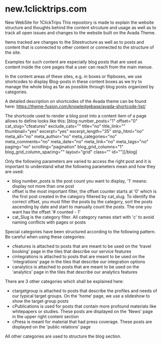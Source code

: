 # new.1clicktrips.com
New WebSite for 1ClickTrips
This repository is made to explain the website structure and thoughts behind the content strcuture and usage as well as to track all open issues and changes to the website built on the Avada Theme.

Items tracked are changes to the Sitestructure as well as to posts and content that is connected to other content or connected to the structure of the site. 

Examples for such content are especially blog posts that are used as content inside the core pages that a user can reach from 
the main menue. 

In the content areas of these sites, e.g. in boxes or flipboxes, we use shortcodes to display Blog-posts in these content boxes as we try to manage the whole blog as far as possible through blog posts organized by categories.

A detailed description on shortcodes of the Avada theme can be found here: 
https://theme-fusion.com/knowledgebase/avada-shortcode-list/

The shortcode used to render a blog post into a content item of a page allows to define looks like this: 
[blog number_posts="1" offset="0" cat_slug="cfeatures" exclude_cats="" title="no" title_link="" thumbnail="yes" excerpt="yes" excerpt_length="35" strip_html="no" meta_all="no" meta_author="no" meta_categories="no" meta_comments="no" meta_date="no" meta_link="no" meta_tags="no" paging="no" scrolling="pagination"  blog_grid_columns="1" blog_grid_column_spacing="" layout="grid" class="" id=""][/blog]

Only the following parameters are varied to access the right post and it is important to understand what the following parameters mean and how they are used:

- blog number_posts is the post count you want to display, '1' means: display not more than one post
- offset is the most important filter, the offset counter starts at '0' which is the first post created in the category filtered by cat_slug. To identify the correct offset, you must filter the posts by the category, sort the posts ascending by date and start to manually count the posts. The one you want has the offset '# counted - 1'
- cat_Slug is the category filter. All category names start with 'c' to avoid naming conflicts with pages or posts

Special categories have been structured according to the following pattern. Be careful when using these categories:
- cfeatures is attached to posts that are meant to be used on the 'travel booking' page in the tiles that describe our service features
- cintegrations is attached to posts that are meant to be used on the 'integrations' page in the tiles that describe our integration options
- canalytics is attached to posts that are meant to be used on the 'analytics' page in the tiles that describe our analytics features

There are 3 other categories which shall be explained here:
- ctargetgroup is attached to posts that describe the profiles and needs of our typical target groups. On the 'home' page, we use a slideshow to show the target group posts
- cPublications is used for posts that contain more profound materials like whitepapers or studies. These posts are displayed on the 'News' page in the upper right content section
- cPress is meant for material that had press coverage. These posts are displayed on the 'public relations' page

All other categories are used to structure the blog section. 


